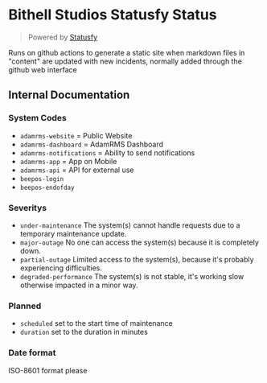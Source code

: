 # Bithell Studios Statusfy Status

> Powered by [Statusfy](https://github.com/bazzite/statusfy/)

Runs on github actions to generate a static site when markdown files in "content" are updated with new incidents, normally added through the github web interface

## Internal Documentation

### System Codes

- `adamrms-website` = Public Website
- `adamrms-dashboard` = AdamRMS Dashboard
- `adamrms-notifications` = Ability to send notifications
- `adamrms-app` = App on Mobile
- `adamrms-api` = API for external use
- `beepos-login`
- `beepos-endofday`

### Severitys

- `under-maintenance` The system(s) cannot handle requests due to a temporary maintenance update.
- `major-outage` No one can access the system(s) because it is completely down.
- `partial-outage` Limited access to the system(s), because it's probably experiencing difficulties.
- `degraded-performance` The system(s) is not stable, it's working slow otherwise impacted in a minor way.

### Planned

- `scheduled` set to the start time of maintenance
- `duration` set to the duration in minutes

### Date format

ISO-8601 format please